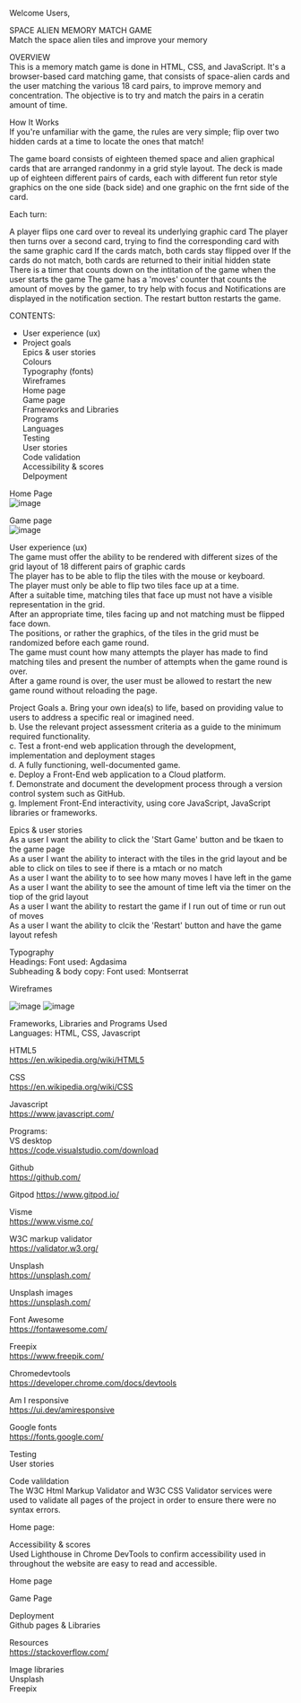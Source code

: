 Welcome Users,

SPACE ALIEN MEMORY MATCH GAME<br/>
Match the space alien tiles and improve your memory<br/>

OVERVIEW<br/>
This is a memory match game is done in HTML, CSS, and JavaScript. It's a browser-based card matching game, that consists of space-alien cards and the user matching the various 18 card pairs, to improve memory and concentration. The objective is to try and match the pairs in a ceratin amount of time.

How It Works<br/>
If you're unfamiliar with the game, the rules are very simple; flip over two hidden cards at a time to locate the ones that match!

The game board consists of eighteen themed space and alien graphical cards that are arranged randonmy in a grid style layout. The deck is made up of eighteen different pairs of cards, each with different fun retor style graphics on the one side (back side) and one graphic on the frnt side of the card. 

Each turn:

A player flips one card over to reveal its underlying graphic card
The player then turns over a second card, trying to find the corresponding card with the same graphic card
If the cards match, both cards stay flipped over
If the cards do not match, both cards are returned to their initial hidden state
There is a timer that counts down on the intitation of the game when the user starts the game
The game has a 'moves' counter that counts the amount of moves by the gamer, to try help with focus and
Notifications are displayed in the notification section.
The restart button restarts the game.


CONTENTS:
* User experience (ux)<br/>
* Project goals<br/>
Epics & user stories<br/>
Colours<br/>
Typography (fonts)<br/>
Wireframes<br/>
Home page<br/>
Game page<br/>
Frameworks and Libraries<br/>
Programs<br/>
Languages<br/>
Testing<br/>
User stories<br/>
Code validation<br/>
Accessibility & scores<br/>
Delpoyment<br/>

Home Page<br/>
![image](https://github.com/user-attachments/assets/39b6b372-83bf-4dfe-889b-01e3ada3d7ca)


Game page<br/>
![image](https://github.com/user-attachments/assets/e6a00470-16a4-4682-aad3-b43fac4cb1d3)

User experience (ux)<br/>
The game must offer the ability to be rendered with different sizes of the grid layout of 18 different pairs of graphic cards<br/>
The player has to be able to flip the tiles with the mouse or keyboard.<br/>
The player must only be able to flip two tiles face up at a time.<br/>
After a suitable time, matching tiles that face up must not have a visible representation in the grid.<br/>
After an appropriate time, tiles facing up and not matching must be flipped face down.<br/>
The positions, or rather the graphics, of the tiles in the grid must be randomized before each game round.<br/>
The game must count how many attempts the player has made to find matching tiles and present the number of attempts when the game round is over.<br/>
After a game round is over, the user must be allowed to restart the new game round without reloading the page.

Project Goals
a. Bring your own idea(s) to life, based on providing value to users to address a specific real or imagined need.<br/>
b. Use the relevant project assessment criteria as a guide to the minimum required functionality.<br/>
c. Test a front-end web application through the development, implementation and deployment stages<br/>
d. A fully functioning, well-documented game.<br/>
e. Deploy a Front-End web application to a Cloud platform.<br/>
f. Demonstrate and document the development process through a version control system such as GitHub.<br/>
g. Implement Front-End interactivity, using core JavaScript, JavaScript libraries or frameworks.<br/>


Epics & user stories<br/>
As a user I want the ability to click the 'Start Game' button and be tkaen to the game page<br/>
As a user I want the ability to interact with the tiles in the grid layout and be able to click on tiles to see if there is a mtach or no match<br/>
As a user I want the ability to to see how many moves I have left in the game<br/> 
As a user I want the ability to see the amount of time left via the timer on the tiop of the grid layout<br/>
As a user I want the ability to restart the game if I run out of time or run out of moves<br/>
As a user I want the ability to clcik the 'Restart' button and have the game layout refesh<br/>


Typography<br/>
Headings: Font used: Agdasima<br/>
Subheading & body copy: Font used: Montserrat<br/>

Wireframes<br/>

![image](https://github.com/user-attachments/assets/a20f4cb8-8f22-4989-bdca-d21979362be5)
![image](https://github.com/user-attachments/assets/aaff5a67-f1a2-46b1-8a80-caf550dd5f9f)


Frameworks, Libraries and Programs Used<br/>
Languages: HTML, CSS, Javascript<br/>

HTML5<br/>
https://en.wikipedia.org/wiki/HTML5

CSS<br/>
https://en.wikipedia.org/wiki/CSS

Javascript<br/>
https://www.javascript.com/

Programs:<br/>
VS desktop<br/>
https://code.visualstudio.com/download

Github<br/>
https://github.com/

Gitpod
https://www.gitpod.io/

Visme<br/>
https://www.visme.co/

W3C markup validator<br/>
https://validator.w3.org/

Unsplash<br/>
https://unsplash.com/

Unsplash images<br/>
https://unsplash.com/

Font Awesome<br/>
https://fontawesome.com/

Freepix<br/>
https://www.freepik.com/

Chromedevtools<br/>
https://developer.chrome.com/docs/devtools

Am I responsive<br/>
https://ui.dev/amiresponsive

Google fonts<br/>
https://fonts.google.com/

Testing<br/>
User stories<br/>

Code valildation<br/>
The W3C Html Markup Validator and W3C CSS Validator services were used to validate all pages of the project in order to ensure there were no syntax errors.


Home page:<br/>



Accessibility & scores<br/>
Used Lighthouse in Chrome DevTools to confirm accessibility used in throughout the website are easy to read and accessible.

Home page<br/>

Game Page<br/>


Deployment<br/>
Github pages & Libraries<br/>

Resources<br/>
https://stackoverflow.com/


Image libraries<br/>
Unsplash<br/>
Freepix


